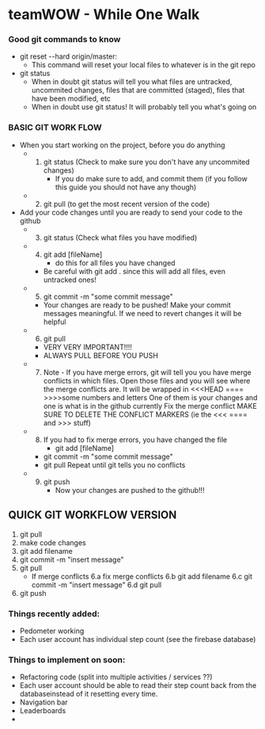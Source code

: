 # teamWOW - While One Walk

### Good git commands to know
- git reset --hard origin/master:
  - This command will reset your local files to whatever is in the git repo 
- git status 
  - When in doubt git status will tell you what files are untracked, uncommited
    changes, files that are committed (staged), files that have been modified, etc
  - When in doubt use git status! It will probably tell you what's going on

### BASIC GIT WORK FLOW
- When you start working on the project, before you do anything
  - 1. git status (Check to make sure you don't have any uncommited changes)
    	- If you do make sure to add, and commit them (if you follow this guide
	  you should not have any though)
  - 2. git pull (to get the most recent version of the code)
- Add your code changes until you are ready to send your code to the github
  - 3. git status (Check what files you have modified)
  - 4. git add [fileName]
    	- do this for all files you have changed
	- Be careful with git add . since this will add all files, even untracked ones! 
  - 5. git commit -m "some commit message"
    - Your changes are ready to be pushed!
      Make your commit messages meaningful. If we need to revert changes it will be
      helpful
  - 6. git pull
    - VERY VERY IMPORTANT!!!!
    - ALWAYS PULL BEFORE YOU PUSH
  - 7. Note - If you have merge errors, git will tell you you have merge conflicts
    in which files. Open those files and you will see where the merge conflicts
    are. It will be wrapped in <<<HEAD ==== >>>>some numbers and letters
    One of them is your changes and one is what is in the github currently
    Fix the merge conflict
    MAKE SURE TO DELETE THE CONFLICT MARKERS (ie the <<< ==== and >>> stuff)
  - 8. If you had to fix merge errors, you have changed the file
    	- git add [fileName]
	- git commit -m "some commit message"
	- git pull 
       Repeat until git tells you no conflicts
  - 9. git push 
    	- Now your changes are pushed to the github!!!

## QUICK GIT WORKFLOW VERSION
1. git pull
2. make code changes
3. git add filename
4. git commit -m "insert message"
5. git pull
	- If merge conflicts
	  6.a fix merge conflicts
	  6.b git add filename
	  6.c git commit -m "insert message"
	  6.d git pull
7. git push

### Things recently added:
- Pedometer working
- Each user account has individual step count (see the firebase database)

### Things to implement on soon:
- Refactoring code (split into multiple activities / services ??)
- Each user account should be able to read their step count back from the databaseinstead of it resetting every time.
- Navigation bar
- Leaderboards
- 



